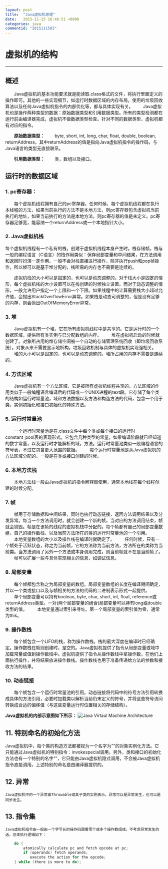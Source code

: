 ```yaml
---
layout: post
title:  "Java虚拟机原理"
date:   2015-11-15 16:46:51 +0800
categories: java
commentid: "2015111503"
---
```

# 虚拟机的结构

------

## 概述  
　　Java虚拟机的基本功能要求就是能读取.class格式的文件，将执行里面定义的操作即可。其他的一些实现细节，如运行时数据区域的内存布局，使用的垃圾回收算法以及任何Java虚拟机指令的内部优化等，都与具体实现有关。
　　Java虚拟机也是操作两种类型的数据：原始数据类型和引用数据类型。所有的类型检测都在运行前由编译器完成，虚拟机不做数据类型检查。针对不同的数据类型，虚拟机都有对应的指令。 

　　**原始数据类型：**
　　byte, short, int, long, char, float, double, boolean, returnAddress，其中returnAddress的值是指向Java虚拟机指令的操作码，与Java语言的类型无直接联系。

　　**引用数据类型：**
　　类，数组以及接口。

## 运行时的数据区域   

### 1. pc寄存器：  

　　每个虚拟机线程拥有自己的pc寄存器。任何时候，每个虚拟机线程都在执行本线程的方法，如果当前执行的方法不是本地方法，则pc寄存器包含虚拟机当前执行的地址，如果当前执行的方法是本地方法，则pc寄存器的值是未定义。pc寄存器足够宽，能容纳一个returnAddress或一个本地指针大小。

### 2. Java虚拟机栈  
  每个虚拟机线程有一个私有的栈，创建于虚拟机线程本身产生时。栈存储帧。栈与一般的编程语言（C语言）的栈作用类似：保存局部变量和中间结果，在方法调用和返回时扮演一定作用。一般不会对栈直接进行操作，除非执行push和pop帧操作，所以帧可以是基于堆分配的，栈所需的内存也不需要是连续的。
  
　　虚拟机栈的大小可以是固定的，也可以是动态调整的。对于栈大小是固定的情形，每个虚拟机栈的大小设置可以在栈创建的时候独立设置。而对于动态调整的情形，一般允许用户指定一个上限和一个下限。如果线程中的计算需要栈大小超过允许值，会抛出StackOverflowError异常。如果栈是动态可调整的，但是没有足够的内存，则会抛出OutOfMemoryError异常。

### 3. 堆  
　　Java虚拟机有一个堆，它在所有虚拟机线程中是共享的。它是运行时的一个数据区域，提供所有类实例与已分配数组的内存。
　　堆在虚拟机启动的时候就创建了。对象所占用的堆存储空间被一个自动的存储管理系统回收（即垃圾回收系统）。对象从来不需要显示地析构。垃圾回收机制与具体的虚拟机实现强相关。
　　堆的大小可以是固定的，也可以是动态调整的。堆所占用的内存不需要是连续的。

### 4. 方法区域  
　　Java虚拟机有一个方法区域，它是被所有虚拟机线程共享的。方法区域的作用类似于一般编程语言编译后的代码或一个UNIX进程的text段。它存储了每个类的结构如运行时常量池，域和方法数据以及方法和构造方法的代码，包含一个用于类，实例初始化和接口初始化的特殊方法。

### 5. 运行时常量池  
　　一个运行时常量池是在.class文件中每个类或每个接口的运行时constant_pool表的表现形式。它包含几种类型的常量，如果编译阶段就已经知道的数字常量，以及运行时才能解析的域，方法。运行时常量池类似一般编程语言的符号表，不过它包含更大范围的数据。
　　每个运行时常量池是从Java虚拟机的方法区域分配的。一般是在类或接口创建的时候。

### 6. 本地方法栈  
　　本地方法栈一般由Java虚拟机的指令解释器使用，通常本地栈在每个线程创建的时候分配。

### 7. 帧  
　　帧用于存储数据和中间结果，同时也执行动态链接，返回方法调用结果以及分发异常。每当一个方法调用时，就会创建一个新的帧，当对应的方法调用结束，帧就会销毁。帧是在该帧的线程的虚拟机栈中分配的。每个帧都有自己的局部变量数组，自己的操作数栈，以及当前方法所在的类的运行时常量池的一个引用。
　　本地变量数组的大小以及操作栈在编译时就确定了。
　　任何时候，只有一个帧处于活跃状态，称之为当前帧，它的方法称为当前方法，方法所在的类称为当前类。当方法调用了另外一个方法或本身调用完成，则当前帧就不在是当前帧了。
　　帧可以扩展一些与具体实现相关的信息，如调试信息。

### 8. 局部变量  
　　每个帧都包含称之为局部变量的数组。局部变量数组的长度在编译期间确定，并以一个类或接口以及与帧相关的方法的代码的二进制表示形式一起提供。
　　单个局部变量可以持有boolean, byte, char, short, int, float, reference或returnAddress类型。一对(两个局部变量的组合)局部变量可以持有long或double类型的值。
　　本地变量通过索引来寻址。第一个局部变量的索引值为零，通常为this。

### 9. 操作数栈  
　　每个帧包含一个LIFO的栈，称为操作数栈。栈的最大深度在编译时已经确定。操作数栈在帧则创建时，是空的。Java虚拟机提供了指令从局部变量或域中加载常量或值到操作数栈中。虚拟机提供了指令从操作数栈中拿操作数，在他们上面执行操作，并将结果放进操作数栈。操作数栈也用于准备传递给方法的参数和接收方法的结果。

### 10. 动态链接  
　　每个帧包含一个运行时常量池的引用。动态链接将代码中的符号方法引用转换成具体的方法引用，必要时加载类以解析当前仍末定义的符号，并将这些符号访问转换成合适的偏移值（与这些变量运行时位置相关的存储结构）。

**Java虚拟机的内部示意图如下所示：**
![Java Virtaul Machine Architecture]({{site.url}}/images/2015/JVM_Internal_Architecture.png)

## 11. 特别命名的初始化方法  

Java虚拟机中，每个类的构造方法都被视为一个名字为”<init>”的对象实例化方法。它只能通过Java虚拟机的特别指令：invokespecial调用。另外，类和接口的初始化方法也有一个特别的名字“<clinit>”，它只能由Java虚拟机隐式调用，不会被Java虚拟机指令直接调用。上述特别的命名是由编译器提供的。

## 12. 异常  
    Java虚拟机中的一个异常由Throwable或其子类的实例表示。异常可以是异常发生，也可以是同步发生。

## 13. 指令集  
    Java虚拟机指令由一般由一个字节长的操作码跟着零个或多个操作数组成。不考虑异常发生的话，总体执行逻辑如下： 
```Java
    do {
        atomically calculate pc and fetch opcode at pc;
        if (operands) fetch operands;
           execute the action for the opcode;
    } while (there is more to do);
```
